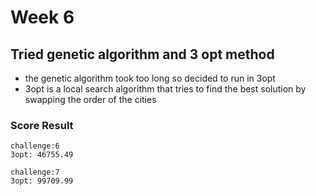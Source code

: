 # Week 6
## Tried genetic algorithm and 3 opt method
* the genetic algorithm took too long so decided to run in 3opt
* 3opt is a local search algorithm that tries to find the best solution by swapping the order of the cities

### Score Result
```
challenge:6
3opt: 46755.49

challenge:7
3opt: 99709.99
```